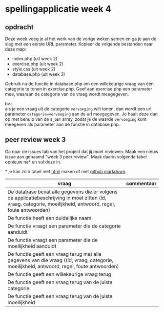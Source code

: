 # spellingapplicatie week 4

## opdracht

Deze week voeg je al het werk van de vorige weken samen en ga je aan de slag met een eerste URL parameter. Kopieer de volgende bestanden naar deze map:

 - index.php (uit week 2)
 - exercise.php (uit week 2)
 - style.css (uit week 2)
 - database.php (uit week 3)

Gebruik nu de functie in database.php om een willekeurige vraag van één categorie te tonen in exercise.php. Geef aan exercise.php een parameter mee, waaraan de categorie van de vraag wordt meegegeven. 

bv.:<br>
als je een vraag uit de categorie `vervoeging` wilt tonen, dan wordt een url parameter `categorie=vervoeging` aan de url meegegeven. Je haalt deze dan op met behulp van de `$_GET` array, zodat je de waarde `vervoeging` kunt meegeven als parameter aan de functie in database.php.

## peer review week 3

Ga naar de issues tab van het project dat jij moet reviewen. Maak een nieuw issue aan genaamd "week 3 peer review". Maak daarin volgende tabel opnieuw na* en vul deze in.

\* je kan zo'n tabel met [html](https://www.w3schools.com/html/html_tables.asp) maken of met [github markdown](https://help.github.com/en/github/writing-on-github/organizing-information-with-tables).

| vraag | commentaar |
| --- | --- |
| De database bevat alle gegevens die er volgens de applicatiebeschrijving in moet zitten (id, vraag, categorie, moeilijkheid, antwoord, regel, foute antwoorden) |  |
| De functie heeft een duidelijke naam |  |
| De functie vraagt een parameter die de categorie aanduidt |  |
| De functie vraagt een parameter die de moeilijkheid aanduidt |  |
| De functie geeft een vraag terug met alle gegevens van die vraag ((id, vraag, categorie, moeilijkheid, antwoord, regel, foute antwoorden)  |  |
| De functie geeft een willekeurige vraag terug |  |
| De functie geeft een vraag terug van de juiste categorie |  |
| De functie geeft een vraag terug van de juiste moeilijkheid |  |